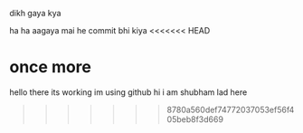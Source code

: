 dikh gaya kya


ha ha aagaya mai he commit bhi kiya
<<<<<<< HEAD

once more
=======
hello there its working im using github
hi i am shubham lad here
>>>>>>> 8780a560def74772037053ef56f405beb8f3d669
